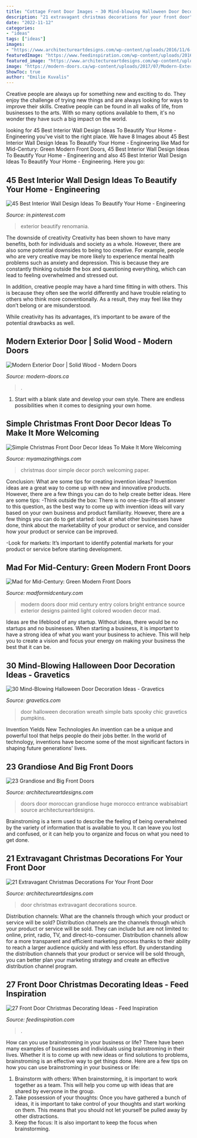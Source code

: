 ```yaml
---
title: "Cottage Front Door Images ~ 30 Mind-blowing Halloween Door Decoration Ideas"
description: "21 extravagant christmas decorations for your front door"
date: "2022-11-12"
categories:
- "ideas"
tags: ["ideas"]
images:
- "https://www.architectureartdesigns.com/wp-content/uploads/2016/11/6-41.jpg"
featuredImage: "https://www.feedinspiration.com/wp-content/uploads/2016/09/Cool-DIY-Decorating-Ideas-For-Christmas-Front-Porch.jpg"
featured_image: "https://www.architectureartdesigns.com/wp-content/uploads/2013/10/733.jpg"
image: "https://modern-doors.ca/wp-content/uploads/2017/07/Modern-Exterior-Door-Solid-Wood--768x1024.jpg"
ShowToc: true
author: "Emilie Kuvalis"
---
```



Creative people are always up for something new and exciting to do. They enjoy the challenge of trying new things and are always looking for ways to improve their skills. Creative people can be found in all walks of life, from businesses to the arts. With so many options available to them, it's no wonder they have such a big impact on the world.

	

		
looking for 45 Best Interior Wall Design Ideas To Beautify Your Home - Engineering you've visit to the right place. We have 8 Images about 45 Best Interior Wall Design Ideas To Beautify Your Home - Engineering like Mad for Mid-Century: Green Modern Front Doors, 45 Best Interior Wall Design Ideas To Beautify Your Home - Engineering and also 45 Best Interior Wall Design Ideas To Beautify Your Home - Engineering. Here you go:
		
    
## 45 Best Interior Wall Design Ideas To Beautify Your Home - Engineering

<img loading=lazy src="https://i.pinimg.com/736x/52/07/75/5207757a65c607202083111da0b53daa.jpg" onerror="this.onerror=null;this.src='https://tse3.mm.bing.net/th?id=OIP.5SeexnbpXbulUVW7SZ8QYwHaLE&amp;pid=15.1';" alt="45 Best Interior Wall Design Ideas To Beautify Your Home - Engineering">

_Source: in.pinterest.com_

>exterior beautify renomania. 

	

The downside of creativity
Creativity has been shown to have many benefits, both for individuals and society as a whole. However, there are also some potential downsides to being too creative.
For example, people who are very creative may be more likely to experience mental health problems such as anxiety and depression. This is because they are constantly thinking outside the box and questioning everything, which can lead to feeling overwhelmed and stressed out.

In addition, creative people may have a hard time fitting in with others. This is because they often see the world differently and have trouble relating to others who think more conventionally. As a result, they may feel like they don’t belong or are misunderstood.

While creativity has its advantages, it’s important to be aware of the potential drawbacks as well.

    
## Modern Exterior Door | Solid Wood - Modern Doors

<img loading=lazy src="https://modern-doors.ca/wp-content/uploads/2017/07/Modern-Exterior-Door-Solid-Wood--768x1024.jpg" onerror="this.onerror=null;this.src='https://tse2.mm.bing.net/th?id=OIP.V2rxQ31OsHJarGUdfC7WNAHaJ4&amp;pid=15.1';" alt="Modern Exterior Door | Solid Wood - Modern Doors">

_Source: modern-doors.ca_

>. 

	

1. Start with a blank slate and develop your own style. There are endless possibilities when it comes to designing your own home.

    
## Simple Christmas Front Door Decor Ideas To Make It More Welcoming

<img loading=lazy src="http://myamazingthings.com/wp-content/uploads/2017/12/Front-Door-Christmas-.jpg" onerror="this.onerror=null;this.src='https://tse1.mm.bing.net/th?id=OIP.pe7GmR5dS141KFTuMfqVhwHaKj&amp;pid=15.1';" alt="Simple Christmas Front Door Decor Ideas To Make It More Welcoming">

_Source: myamazingthings.com_

>christmas door simple decor porch welcoming paper. 

	

Conclusion: What are some tips for creating invention ideas?
Invention ideas are a great way to come up with new and innovative products. However, there are a few things you can do to help create better ideas. Here are some tips:
-Think outside the box: There is no one-size-fits-all answer to this question, as the best way to come up with invention ideas will vary based on your own business and product familiarity. However, there are a few things you can do to get started: look at what other businesses have done, think about the marketability of your product or service, and consider how your product or service can be improved.

-Look for markets: It’s important to identify potential markets for your product or service before starting development.

    
## Mad For Mid-Century: Green Modern Front Doors

<img loading=lazy src="http://2.bp.blogspot.com/-MSQIVgUkHyk/Uvr5Rnu1VvI/AAAAAAAAIxc/IVgOvTuZuZQ/s1600/modern-green-entry-door.jpeg" onerror="this.onerror=null;this.src='https://tse3.mm.bing.net/th?id=OIP.cySYd6Gpj0wMegrZRDSE3QHaLH&amp;pid=15.1';" alt="Mad for Mid-Century: Green Modern Front Doors">

_Source: madformidcentury.com_

>modern doors door mid century entry colors bright entrance source exterior designs painted light colored wooden decor mad. 

	

Ideas are the lifeblood of any startup. Without ideas, there would be no startups and no businesses. When starting a business, it is important to have a strong idea of what you want your business to achieve. This will help you to create a vision and focus your energy on making your business the best that it can be.

    
## 30 Mind-Blowing Halloween Door Decoration Ideas - Gravetics

<img loading=lazy src="https://www.gravetics.com/wp-content/uploads/2017/07/Hang-a-rustic-spooky-wreath-from-your-door.-Use-vines-and-chic-black-bats.-As-simple-as-that..jpg" onerror="this.onerror=null;this.src='https://tse1.mm.bing.net/th?id=OIP.YA6B6JJcgHFk7IKCXr2HkQHaLH&amp;pid=15.1';" alt="30 Mind-Blowing Halloween Door Decoration Ideas - Gravetics">

_Source: gravetics.com_

>door halloween decoration wreath simple bats spooky chic gravetics pumpkins. 

	

Invention Yields New Technologies
An invention can be a unique and powerful tool that helps people do their jobs better. In the world of technology, inventions have become some of the most significant factors in shaping future generations' lives.

    
## 23 Grandiose And Big Front Doors

<img loading=lazy src="https://www.architectureartdesigns.com/wp-content/uploads/2013/10/733.jpg" onerror="this.onerror=null;this.src='https://tse1.mm.bing.net/th?id=OIP.bOjo34D9KfeNeHobwfLOpwHaKo&amp;pid=15.1';" alt="23 Grandiose and Big Front Doors">

_Source: architectureartdesigns.com_

>doors door moroccan grandiose huge morocco entrance wabisabiart source architectureartdesigns. 

	

Brainstroming is a term used to describe the feeling of being overwhelmed by the variety of information that is available to you. It can leave you lost and confused, or it can help you to organize and focus on what you need to get done.

    
## 21 Extravagant Christmas Decorations For Your Front Door

<img loading=lazy src="https://www.architectureartdesigns.com/wp-content/uploads/2016/11/6-41.jpg" onerror="this.onerror=null;this.src='https://tse1.mm.bing.net/th?id=OIP.diSiDxS9NFbvGvW6Qqh8GAHaLI&amp;pid=15.1';" alt="21 Extravagant Christmas Decorations For Your Front Door">

_Source: architectureartdesigns.com_

>door christmas extravagant decorations source. 

	

Distribution channels: What are the channels through which your product or service will be sold?
Distribution channels are the channels through which your product or service will be sold. They can include but are not limited to: online, print, radio, TV, and direct-to-consumer. Distribution channels allow for a more transparent and efficient marketing process thanks to their ability to reach a larger audience quickly and with less effort. By understanding the distribution channels that your product or service will be sold through, you can better plan your marketing strategy and create an effective distribution channel program.

    
## 27 Front Door Christmas Decorating Ideas - Feed Inspiration

<img loading=lazy src="https://www.feedinspiration.com/wp-content/uploads/2016/09/Cool-DIY-Decorating-Ideas-For-Christmas-Front-Porch.jpg" onerror="this.onerror=null;this.src='https://tse4.mm.bing.net/th?id=OIP.9hJ3xwQLBL5M73E2NmDzbQHaLG&amp;pid=15.1';" alt="27 Front Door Christmas Decorating Ideas - Feed Inspiration">

_Source: feedinspiration.com_

>. 

	

How can you use brainstroming in your business or life?
There have been many examples of businesses and individuals using brainstroming in their lives. Whether it is to come up with new ideas or find solutions to problems, brainstroming is an effective way to get things done. Here are a few tips on how you can use brainstroming in your business or life: 
1. Brainstorm with others: When brainstorming, it is important to work together as a team. This will help you come up with ideas that are shared by everyone in the group. 
2. Take possession of your thoughts: Once you have gathered a bunch of ideas, it is important to take control of your thoughts and start working on them. This means that you should not let yourself be pulled away by other distractions. 
3. Keep the focus: It is also important to keep the focus when brainstorming.


